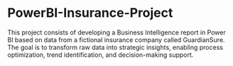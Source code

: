 # PowerBI-Insurance-Project
This project consists of developing a Business Intelligence report in Power BI based on data from a fictional insurance company called GuardianSure. The goal is to transform raw data into strategic insights, enabling process optimization, trend identification, and decision-making support.
